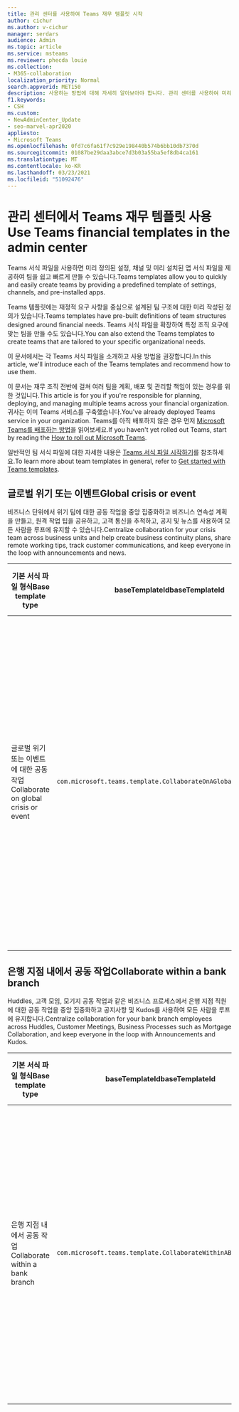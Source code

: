 ```yaml
---
title: 관리 센터를 사용하여 Teams 재무 템플릿 시작
author: cichur
ms.author: v-cichur
manager: serdars
audience: Admin
ms.topic: article
ms.service: msteams
ms.reviewer: phecda louie
ms.collection:
- M365-collaboration
localization_priority: Normal
search.appverid: MET150
description: 사용하는 방법에 대해 자세히 알아보아야 합니다. 관리 센터를 사용하여 미리 정의된 설정, 채널 및 미리 설치된 앱을 제공하여 재무 요구에 따라 설계된 팀 구조를 만드는 Teams 템플릿입니다.
f1.keywords:
- CSH
ms.custom:
- NewAdminCenter_Update
- seo-marvel-apr2020
appliesto:
- Microsoft Teams
ms.openlocfilehash: 0fd7c6fa61f7c929e198440b574b6bb10db7370d
ms.sourcegitcommit: 01087be29daa3abce7d3b03a55ba5ef8db4ca161
ms.translationtype: MT
ms.contentlocale: ko-KR
ms.lasthandoff: 03/23/2021
ms.locfileid: "51092476"
---
```

# <a name="use-teams-financial-templates-in-the-admin-center"></a><span data-ttu-id="23dae-104">관리 센터에서 Teams 재무 템플릿 사용</span><span class="sxs-lookup"><span data-stu-id="23dae-104">Use Teams financial templates in the admin center</span></span>

<span data-ttu-id="23dae-105">Teams 서식 파일을 사용하면 미리 정의된 설정, 채널 및 미리 설치된 앱 서식 파일을 제공하여 팀을 쉽고 빠르게 만들 수 있습니다.</span><span class="sxs-lookup"><span data-stu-id="23dae-105">Teams templates allow you to quickly and easily create teams by providing a predefined template of settings, channels, and pre-installed apps.</span></span>

<span data-ttu-id="23dae-106">Teams 템플릿에는 재정적 요구 사항을 중심으로 설계된 팀 구조에 대한 미리 작성된 정의가 있습니다.</span><span class="sxs-lookup"><span data-stu-id="23dae-106">Teams templates have pre-built definitions of team structures designed around financial needs.</span></span> <span data-ttu-id="23dae-107">Teams 서식 파일을 확장하여 특정 조직 요구에 맞는 팀을 만들 수도 있습니다.</span><span class="sxs-lookup"><span data-stu-id="23dae-107">You can also extend the Teams templates to create teams that are tailored to your specific organizational needs.</span></span>

<span data-ttu-id="23dae-108">이 문서에서는 각 Teams 서식 파일을 소개하고 사용 방법을 권장합니다.</span><span class="sxs-lookup"><span data-stu-id="23dae-108">In this article, we'll introduce each of the Teams templates and recommend how to use them.</span></span>

<span data-ttu-id="23dae-109">이 문서는 재무 조직 전반에 걸쳐 여러 팀을 계획, 배포 및 관리할 책임이 있는 경우를 위한 것입니다.</span><span class="sxs-lookup"><span data-stu-id="23dae-109">This article is for you if you're responsible for planning, deploying, and managing multiple teams across your financial organization.</span></span> <span data-ttu-id="23dae-110">귀사는 이미 Teams 서비스를 구축했습니다.</span><span class="sxs-lookup"><span data-stu-id="23dae-110">You've already deployed Teams service in your organization.</span></span> <span data-ttu-id="23dae-111">Teams를 아직 배포하지 않은 경우 먼저 [Microsoft Teams를 배포하는 방법](./deploy-overview.md)을 읽어보세요.</span><span class="sxs-lookup"><span data-stu-id="23dae-111">If you haven't yet rolled out Teams, start by reading the [How to roll out Microsoft Teams](./deploy-overview.md).</span></span>

<span data-ttu-id="23dae-112">일반적인 팀 서식 파일에 대한 자세한 내용은 [Teams 서식 파일 시작하기](get-started-with-teams-templates-in-the-admin-console.md)를 참조하세요.</span><span class="sxs-lookup"><span data-stu-id="23dae-112">To learn more about team templates in general, refer to [Get started with Teams templates](get-started-with-teams-templates-in-the-admin-console.md).</span></span>

## <a name="global-crisis-or-event"></a><span data-ttu-id="23dae-113">글로벌 위기 또는 이벤트</span><span class="sxs-lookup"><span data-stu-id="23dae-113">Global crisis or event</span></span>

<span data-ttu-id="23dae-114">비즈니스 단위에서 위기 팀에 대한 공동 작업을 중앙 집중화하고 비즈니스 연속성 계획을 만들고, 원격 작업 팁을 공유하고, 고객 통신을 추적하고, 공지 및 뉴스를 사용하여 모든 사람을 루프에 유지할 수 있습니다.</span><span class="sxs-lookup"><span data-stu-id="23dae-114">Centralize collaboration for your crisis team across business units and help create business continuity plans, share remote working tips, track customer communications, and keep everyone in the loop with announcements and news.</span></span>

| <span data-ttu-id="23dae-115">기본 서식 파일 형식</span><span class="sxs-lookup"><span data-stu-id="23dae-115">Base template type</span></span>|<span data-ttu-id="23dae-116">baseTemplateId</span><span class="sxs-lookup"><span data-stu-id="23dae-116">baseTemplateId</span></span> | <span data-ttu-id="23dae-117">이 기본 서식 파일과 함께 사용할 수 있는 속성</span><span class="sxs-lookup"><span data-stu-id="23dae-117">Properties that come with this base template</span></span> |
| ------------------|-- |----------------------------------------------------- |
| <span data-ttu-id="23dae-118">글로벌 위기 또는 이벤트에 대한 공동 작업</span><span class="sxs-lookup"><span data-stu-id="23dae-118">Collaborate on global crisis or event</span></span>|`com.microsoft.teams.template.CollaborateOnAGlobalCrisisOrEvent` |<span data-ttu-id="23dae-119">채널</span><span class="sxs-lookup"><span data-stu-id="23dae-119">Channels:</span></span> <ul><li><span data-ttu-id="23dae-120">일반</span><span class="sxs-lookup"><span data-stu-id="23dae-120">General</span></span><li><span data-ttu-id="23dae-121">공지 사항</span><span class="sxs-lookup"><span data-stu-id="23dae-121">Announcements</span></span></li><li><span data-ttu-id="23dae-122">세계 뉴스</span><span class="sxs-lookup"><span data-stu-id="23dae-122">World news</span></span></li><li><span data-ttu-id="23dae-123">비즈니스 연속성</span><span class="sxs-lookup"><span data-stu-id="23dae-123">Business continuity</span></span></li><li><span data-ttu-id="23dae-124">원격 작업</span><span class="sxs-lookup"><span data-stu-id="23dae-124">Remote working</span></span></li><li><span data-ttu-id="23dae-125">내부 커미스</span><span class="sxs-lookup"><span data-stu-id="23dae-125">Internal comms</span></span></li><li><span data-ttu-id="23dae-126">외부 커미스</span><span class="sxs-lookup"><span data-stu-id="23dae-126">External comms</span></span></li><li><span data-ttu-id="23dae-127">승인 요청</span><span class="sxs-lookup"><span data-stu-id="23dae-127">Approvals request</span></span></li><li><span data-ttu-id="23dae-128">고객 불만</span><span class="sxs-lookup"><span data-stu-id="23dae-128">Customer complaints</span></span></li><li><span data-ttu-id="23dae-129">Kudos</span><span class="sxs-lookup"><span data-stu-id="23dae-129">Kudos</span></span></li><li><span data-ttu-id="23dae-130">임원 업데이트</span><span class="sxs-lookup"><span data-stu-id="23dae-130">Executive update</span></span></li></ul><span data-ttu-id="23dae-131">앱:</span><span class="sxs-lookup"><span data-stu-id="23dae-131">Apps:</span></span> <ul><li><span data-ttu-id="23dae-132">찬양</span><span class="sxs-lookup"><span data-stu-id="23dae-132">Praise</span></span></li><li><span data-ttu-id="23dae-133">Wiki</span><span class="sxs-lookup"><span data-stu-id="23dae-133">Wiki</span></span></li><li><span data-ttu-id="23dae-134">웹 사이트</span><span class="sxs-lookup"><span data-stu-id="23dae-134">Website</span></span></li><li><span data-ttu-id="23dae-135">Planner</span><span class="sxs-lookup"><span data-stu-id="23dae-135">Planner</span></span></li></ul>|
||||

## <a name="collaborate-within-a-bank-branch"></a><span data-ttu-id="23dae-136">은행 지점 내에서 공동 작업</span><span class="sxs-lookup"><span data-stu-id="23dae-136">Collaborate within a bank branch</span></span>

<span data-ttu-id="23dae-137">Huddles, 고객 모임, 모기지 공동 작업과 같은 비즈니스 프로세스에서 은행 지점 직원에 대한 공동 작업을 중앙 집중화하고 공지사항 및 Kudos를 사용하여 모든 사람을 루프에 유지합니다.</span><span class="sxs-lookup"><span data-stu-id="23dae-137">Centralize collaboration for your bank branch employees across Huddles, Customer Meetings, Business Processes such as Mortgage Collaboration, and keep everyone in the loop with Announcements and Kudos.</span></span>

| <span data-ttu-id="23dae-138">기본 서식 파일 형식</span><span class="sxs-lookup"><span data-stu-id="23dae-138">Base template type</span></span> |<span data-ttu-id="23dae-139">baseTemplateId</span><span class="sxs-lookup"><span data-stu-id="23dae-139">baseTemplateId</span></span>| <span data-ttu-id="23dae-140">이 기본 서식 파일과 함께 사용할 수 있는 속성</span><span class="sxs-lookup"><span data-stu-id="23dae-140">Properties that come with this base template</span></span> |
| ------------------ |--|----------------------------------------------------- |
|<span data-ttu-id="23dae-141">은행 지점 내에서 공동 작업</span><span class="sxs-lookup"><span data-stu-id="23dae-141">Collaborate within a bank branch</span></span>|`com.microsoft.teams.template.CollaborateWithinABankBranch` |<span data-ttu-id="23dae-142">채널</span><span class="sxs-lookup"><span data-stu-id="23dae-142">Channels:</span></span> <ul><li><span data-ttu-id="23dae-143">일반</span><span class="sxs-lookup"><span data-stu-id="23dae-143">General</span></span><li><span data-ttu-id="23dae-144">공지 사항</span><span class="sxs-lookup"><span data-stu-id="23dae-144">Announcements</span></span></li><li><span data-ttu-id="23dae-145">장애 요소</span><span class="sxs-lookup"><span data-stu-id="23dae-145">Huddles</span></span></li><li><span data-ttu-id="23dae-146">고객 모임</span><span class="sxs-lookup"><span data-stu-id="23dae-146">Customer meetings</span></span></li><li><span data-ttu-id="23dae-147">승인 요청</span><span class="sxs-lookup"><span data-stu-id="23dae-147">Approvals Request</span></span></li><li><span data-ttu-id="23dae-148">코칭</span><span class="sxs-lookup"><span data-stu-id="23dae-148">Coaching</span></span></li><li><span data-ttu-id="23dae-149">기술 개발</span><span class="sxs-lookup"><span data-stu-id="23dae-149">Skills development</span></span></li><li><span data-ttu-id="23dae-150">대출 처리</span><span class="sxs-lookup"><span data-stu-id="23dae-150">Loan processing</span></span></li><li><span data-ttu-id="23dae-151">고객 불만</span><span class="sxs-lookup"><span data-stu-id="23dae-151">Customer complaints</span></span></li><li><span data-ttu-id="23dae-152">Kudos</span><span class="sxs-lookup"><span data-stu-id="23dae-152">Kudos</span></span></li><li><span data-ttu-id="23dae-153">재미있는 물건</span><span class="sxs-lookup"><span data-stu-id="23dae-153">Fun stuff</span></span></li><li><span data-ttu-id="23dae-154">규정 준수</span><span class="sxs-lookup"><span data-stu-id="23dae-154">Compliance</span></span></li></ul><span data-ttu-id="23dae-155">앱:</span><span class="sxs-lookup"><span data-stu-id="23dae-155">Apps:</span></span><ul><li><span data-ttu-id="23dae-156">찬양</span><span class="sxs-lookup"><span data-stu-id="23dae-156">Praise</span></span></li></ul>|
||||